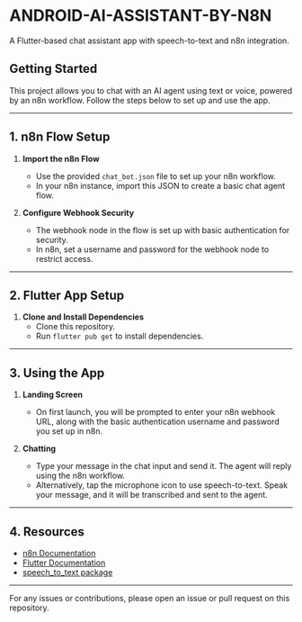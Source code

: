 # ANDROID-AI-ASSISTANT-BY-N8N
A Flutter-based chat assistant app with speech-to-text and n8n integration.

## Getting Started

This project allows you to chat with an AI agent using text or voice, powered by an n8n workflow. Follow the steps below to set up and use the app.

---

## 1. n8n Flow Setup

1. **Import the n8n Flow**
   - Use the provided `chat_bot.json` file to set up your n8n workflow.
   - In your n8n instance, import this JSON to create a basic chat agent flow.

2. **Configure Webhook Security**
   - The webhook node in the flow is set up with basic authentication for security.
   - In n8n, set a username and password for the webhook node to restrict access.

---

## 2. Flutter App Setup

1. **Clone and Install Dependencies**
   - Clone this repository.
   - Run `flutter pub get` to install dependencies.
---

## 3. Using the App

1. **Landing Screen**
   - On first launch, you will be prompted to enter your n8n webhook URL, along with the basic authentication username and password you set up in n8n.

2. **Chatting**
   - Type your message in the chat input and send it. The agent will reply using the n8n workflow.
   - Alternatively, tap the microphone icon to use speech-to-text. Speak your message, and it will be transcribed and sent to the agent.

---

## 4. Resources

- [n8n Documentation](https://docs.n8n.io/)
- [Flutter Documentation](https://docs.flutter.dev/)
- [speech_to_text package](https://pub.dev/packages/speech_to_text)

---

For any issues or contributions, please open an issue or pull request on this repository.
